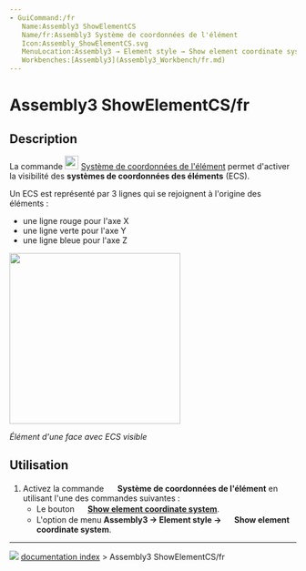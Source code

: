 ```yaml
---
- GuiCommand:/fr
   Name:Assembly3 ShowElementCS
   Name/fr:Assembly3 Système de coordonnées de l'élément
   Icon:Assembly_ShowElementCS.svg‎‎
   MenuLocation:Assembly3 → Element style → Show element coordinate system
   Workbenches:[Assembly3](Assembly3_Workbench/fr.md)
---
```


# Assembly3 ShowElementCS/fr

## Description

La commande <img alt="" src=images/Assembly_ShowElementCS.svg  style="width:24px;"> [Système de coordonnées de l\'élément](Assembly3_ShowElementCS/fr.md) permet d\'activer la visibilité des **systèmes de coordonnées des éléments** (ECS).

Un ECS est représenté par 3 lignes qui se rejoignent à l\'origine des éléments :

-   une ligne rouge pour l\'axe X
-   une ligne verte pour l\'axe Y
-   une ligne bleue pour l\'axe Z

<img alt="" src=images/Assembly3_ShowElementCS-01.png  style="width:300px;">



*Élément d'une face avec ECS visible*

## Utilisation

1.  Activez la commande <img alt="" src=images/Assembly_ShowElementCS.svg  style="width:16px;"> **Système de coordonnées de l\'élément** en utilisant l\'une des commandes suivantes :
    -   Le bouton **<img src="images/Assembly_ShowElementCS.svg" width=16px> [Show element coordinate system](Assembly3_ShowElementCS/fr.md)**.
    -   L\'option de menu **Assembly3 → Element style → <img src="images/Assembly_ShowElementCS.svg" width=16px> Show element coordinate system**.



---
![](images/Right_arrow.png) [documentation index](../README.md) > Assembly3 ShowElementCS/fr
